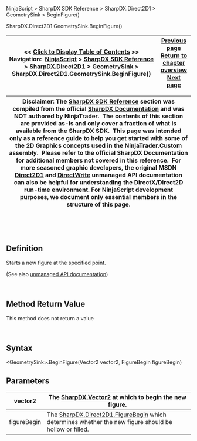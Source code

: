 ﻿


NinjaScript \> SharpDX SDK Reference \> SharpDX.Direct2D1 \> GeometrySink \> BeginFigure()






















SharpDX.Direct2D1\.GeometrySink.BeginFigure()







| \<\< [Click to Display Table of Contents](sharpdx_direct2d1_geometrysink_beginfigure.md) \>\> **Navigation:**     [NinjaScript](ninjascript-1.md) \> [SharpDX SDK Reference](sharpdx_sdk_reference-1.md) \> [SharpDX.Direct2D1](sharpdx_direct2d1-1.md) \> [GeometrySink](sharpdx_direct2d1_geometrysink-1.md) \> SharpDX.Direct2D1\.GeometrySink.BeginFigure() | [Previous page](sharpdx_direct2d1_geometrysink_addlines-1.md) [Return to chapter overview](sharpdx_direct2d1_geometrysink-1.md) [Next page](sharpdx_direct2d1_geometrysink_close-1.md) |
| --- | --- |













| Disclaimer: The [SharpDX SDK Reference](sharpdx_sdk_reference-1.md) section was compiled from the official [SharpDX Documentation](http://sharpdx.org/) and was NOT authored by NinjaTrader.  The contents of this section are provided as\-is and only cover a fraction of what is available from the SharpDX SDK.  This page was intended only as a reference guide to help you get started with some of the 2D Graphics concepts used in the NinjaTrader.Custom assembly.  Please refer to the official SharpDX Documentation for additional members not covered in this reference.  For more seasoned graphic developers, the original MSDN [Direct2D1](https://msdn.microsoft.com/en-us/library/windows/desktop/dd370990.aspx) and [DirectWrite](https://msdn.microsoft.com/en-us/library/windows/desktop/dd368038.aspx) unmanaged API documentation can also be helpful for understanding the DirectX/Direct2D run\-time environment. For NinjaScript development purposes, we document only essential members in the structure of this page. |
| --- |



 


 


## Definition


Starts a new figure at the specified point.


(See also [unmanaged API documentation](https://msdn.microsoft.com/en-us/library/dd316929.aspx))


 


## Method Return Value


This method does not return a value


 


## Syntax


\<GeometrySink\>.BeginFigure(Vector2 vector2, FigureBegin figureBegin)


## Parameters




| vector2 | The [SharpDX.Vector2](sharpdx_vector2-1.md) at which to begin the new figure. |
| --- | --- |
| figureBegin | The [SharpDX.Direct2D1\.FigureBegin](sharpdx_direct2d1_figurebegin-1.md) which determines whether the new figure should be hollow or filled. |









